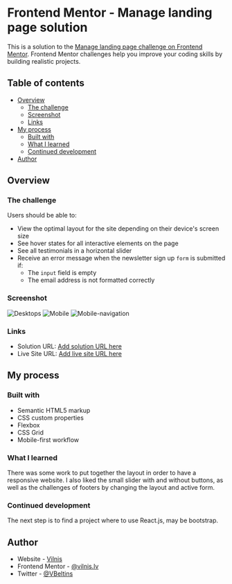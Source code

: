 # Frontend Mentor - Manage landing page solution

This is a solution to the [Manage landing page challenge on Frontend Mentor](https://www.frontendmentor.io/challenges/manage-landing-page-SLXqC6P5). Frontend Mentor challenges help you improve your coding skills by building realistic projects. 

## Table of contents

- [Overview](#overview)
  - [The challenge](#the-challenge)
  - [Screenshot](#screenshot)
  - [Links](#links)
- [My process](#my-process)
  - [Built with](#built-with)
  - [What I learned](#what-i-learned)
  - [Continued development](#continued-development)
- [Author](#author)

## Overview

### The challenge

Users should be able to:

- View the optimal layout for the site depending on their device's screen size
- See hover states for all interactive elements on the page
- See all testimonials in a horizontal slider
- Receive an error message when the newsletter sign up `form` is submitted if:
  - The `input` field is empty
  - The email address is not formatted correctly

### Screenshot

![Desktops](./screenshot-Manage-Landing-Page-Desktop.png)
![Mobile](./screenshot-Manage-Landing-Page-Mobile.png)
![Mobile-navigation](./screenshot-Manage-Landing-Page-mob_nav.png)

### Links

- Solution URL: [Add solution URL here](https://your-solution-url.com)
- Live Site URL: [Add live site URL here](https://your-live-site-url.com)

## My process

### Built with

- Semantic HTML5 markup
- CSS custom properties
- Flexbox
- CSS Grid
- Mobile-first workflow

### What I learned

There was some work to put together the layout in order to have a responsive website. I also liked the small slider with and without buttons, as well as the challenges of footers by changing the layout and active form.

### Continued development

The next step is to find a project  where to use React.js, may be bootstrap.

## Author

- Website - [Vilnis](http://www.vilnislv.com)
- Frontend Mentor - [@vilnis.lv](https://www.frontendmentor.io/profile/vilnislv)
- Twitter - [@VBeltins](https://www.twitter.com/VBeltins)


